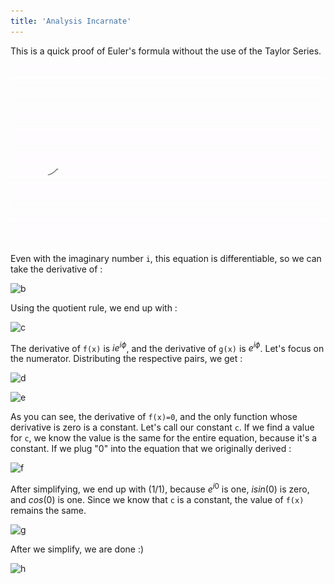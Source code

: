 ```yaml
---
title: 'Analysis Incarnate'
---
```


This is a quick proof of Euler's formula without the use of the Taylor Series. 
<!---
Link testgif.gif

-->
![a](media/testgif.gif)


Even with the imaginary number `i`, this equation is differentiable, so we can take the derivative of :

![b](https://latex.codecogs.com/png.latex?\dpi{300}&space;\tiny&space;f(x)=\frac{e^{i\phi}}{cos\phi&plus;isin\phi})
<!--more-->
Using the quotient rule, we end up with : 

![c](https://latex.codecogs.com/png.latex?\dpi{300}&space;\tiny&space;f\prime(x)=\frac{(cos\phi&plus;isin\phi)ie^{i\phi}-e^{i\phi}(-sin\phi&plus;icos\phi)}{(cos\phi&plus;isin\phi)^{2}})

The derivative of `f(x)` is $ie^{i\phi}$, and the derivative of `g(x)` is $e^{i\phi}$. Let's focus on the numerator. Distributing the respective pairs, we get : 

![d](https://latex.codecogs.com/png.latex?\dpi{300}&space;\tiny&space;=e^{i\phi}(icos\phi-sin\phi&plus;sin\phi-icos\phi))

![e](https://latex.codecogs.com/png.latex?\dpi{300}&space;\tiny&space;=e^{i\phi}(0))

As you can see, the derivative of `f(x)=0`, and the only function whose derivative is zero is a constant. Let's call our constant `c`. If we find a value for `c`, we know the value is the same for the entire equation, because it's a constant. If we plug "0" into the equation that we originally derived :

![f](https://latex.codecogs.com/png.latex?\dpi{300}&space;\tiny&space;f(0)=\frac&space;{e^{i0}}{cos0&plus;isin0}=\frac{1}{1})

After simplifying, we end up with (1/1), because $e^{i0}$ is one, $isin(0)$ is zero, and $cos(0)$ is one. Since we know that `c` is a constant, the value of `f(x)` remains the same.

![g](https://latex.codecogs.com/png.latex?\dpi{300}&space;\tiny&space;f(x)=\frac&space;{e^{i\phi}}{cos\phi&plus;isin\phi}=1)

After we simplify, we are done :) 

![h](https://latex.codecogs.com/png.latex?\dpi{300}&space;\tiny&space;e^{i\phi}=cos\phi&plus;isin\phi)
